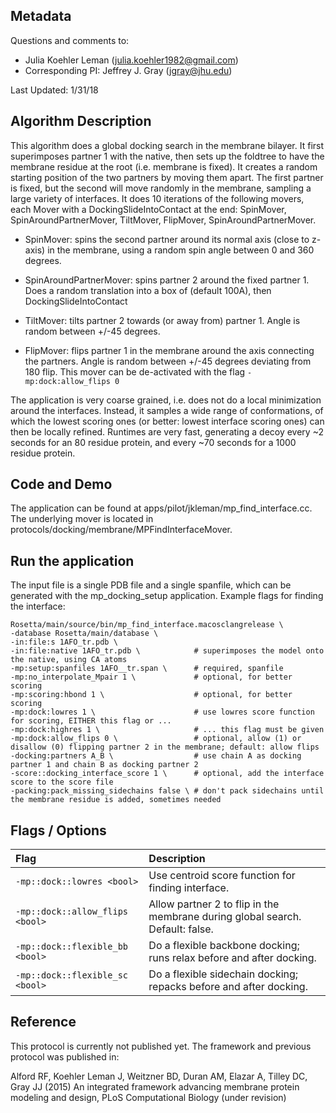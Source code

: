 
## Metadata

Questions and comments to:

- Julia Koehler Leman (julia.koehler1982@gmail.com)
- Corresponding PI: Jeffrey J. Gray (jgray@jhu.edu)

Last Updated: 1/31/18

## Algorithm Description

This algorithm does a global docking search in the membrane bilayer. It first superimposes partner 1 with the native, then sets up the foldtree to have the membrane residue at the root (i.e. membrane is fixed). It creates a random starting position of the two partners by moving them apart. The first partner is fixed, but the second will move randomly in the membrane, sampling a large variety of interfaces. It does 10 iterations of the following movers, each Mover with a DockingSlideIntoContact at the end: SpinMover, SpinAroundPartnerMover, TiltMover, FlipMover, SpinAroundPartnerMover.

- SpinMover: spins the second partner around its normal axis (close to z-axis) in the membrane, using a random spin angle between 0 and 360 degrees.

- SpinAroundPartnerMover: spins partner 2 around the fixed partner 1. Does a random translation into a box of (default 100A), then DockingSlideIntoContact

- TiltMover: tilts partner 2 towards (or away from) partner 1. Angle is random between +/-45 degrees.

- FlipMover: flips partner 1 in the membrane around the axis connecting the partners. Angle is random between +/-45 degrees deviating from 180 flip. This mover can be de-activated with the flag `-mp:dock:allow_flips 0`

The application is very coarse grained, i.e. does not do a local minimization around the interfaces. Instead, it samples a wide range of conformations, of which the lowest scoring ones (or better: lowest interface scoring ones) can then be locally refined. Runtimes are very fast, generating a decoy every ~2 seconds for an 80 residue protein, and every ~70 seconds for a 1000 residue protein.

## Code and Demo
The application can be found at apps/pilot/jkleman/mp_find_interface.cc. The underlying mover is located in protocols/docking/membrane/MPFindInterfaceMover.

## Run the application
The input file is a single PDB file and a single spanfile, which can be generated with the mp_docking_setup application. Example flags for finding the interface:

```
Rosetta/main/source/bin/mp_find_interface.macosclangrelease \
-database Rosetta/main/database \
-in:file:s 1AFO_tr.pdb \
-in:file:native 1AFO_tr.pdb \            # superimposes the model onto the native, using CA atoms
-mp:setup:spanfiles 1AFO__tr.span \      # required, spanfile
-mp:no_interpolate_Mpair 1 \             # optional, for better scoring
-mp:scoring:hbond 1 \                    # optional, for better scoring
-mp:dock:lowres 1 \                      # use lowres score function for scoring, EITHER this flag or ...
-mp:dock:highres 1 \                     # ... this flag must be given
-mp:dock:allow_flips 0 \                 # optional, allow (1) or disallow (0) flipping partner 2 in the membrane; default: allow flips 
-docking:partners A_B \                  # use chain A as docking partner 1 and chain B as docking partner 2
-score::docking_interface_score 1 \      # optional, add the interface score to the score file
-packing:pack_missing_sidechains false \ # don't pack sidechains until the membrane residue is added, sometimes needed
```

## Flags / Options

|**Flag**|**Description**|
|:-------|:--------------|
|`-mp::dock::lowres <bool>` | Use centroid score function for finding interface.|
|`-mp::dock::allow_flips <bool>` | Allow partner 2 to flip in the membrane during global search. Default: false.|
|`-mp::dock::flexible_bb <bool>` | Do a flexible backbone docking; runs relax before and after docking.|
|`-mp::dock::flexible_sc <bool>` | Do a flexible sidechain docking; repacks before and after docking.|

## Reference
This protocol is currently not published yet. The framework and previous protocol was published in:

Alford RF, Koehler Leman J, Weitzner BD, Duran AM, Elazar A, Tilley DC, Gray JJ (2015) An integrated framework advancing membrane protein modeling and design, PLoS Computational Biology (under revision)